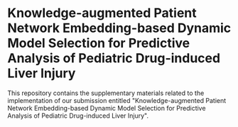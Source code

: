 # Knowledge-augmented Patient Network Embedding-based Dynamic Model Selection for Predictive Analysis of Pediatric Drug-induced Liver Injury

This repository contains the supplementary materials related to the implementation of our submission entitled "Knowledge-augmented Patient Network Embedding-based Dynamic Model Selection for Predictive Analysis of Pediatric Drug-induced Liver Injury".
